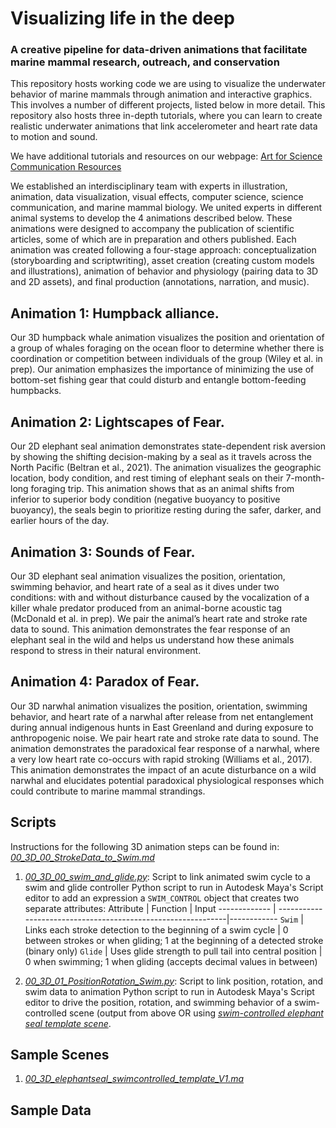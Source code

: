 # Visualizing life in the deep
### A creative pipeline for data-driven animations that facilitate marine mammal research, outreach, and conservation

This repository hosts working code we are using to visualize the underwater behavior of marine mammals through animation and interactive graphics. This involves a number of different projects, listed below in more detail. This repository also hosts three in-depth tutorials, where you can learn to create realistic underwater animations that link accelerometer and heart rate data to motion and sound. 

We have additional tutorials and resources on our webpage: [Art for Science Communication Resources](https://jessiekb.com/resources)

We established an interdisciplinary team with experts in illustration, animation, data visualization, visual effects, computer science, science communication, and marine mammal biology. We united experts in different animal systems to develop the 4 animations described below. These animations were designed to accompany the publication of scientific articles, some of which are in preparation and others published. Each animation was created following a four-stage approach: conceptualization (storyboarding and scriptwriting), asset creation (creating custom models and illustrations), animation of behavior and physiology (pairing data to 3D and 2D assets), and final production (annotations, narration, and music).

## Animation 1: Humpback alliance. 
Our 3D humpback whale animation visualizes the position and orientation of a group of whales foraging on the ocean floor to determine whether there is coordination or competition between individuals of the group (Wiley et al. in prep). Our animation emphasizes the importance of minimizing the use of bottom-set fishing gear that could disturb and entangle bottom-feeding humpbacks.

## Animation 2: Lightscapes of Fear. 
Our 2D elephant seal animation demonstrates state-dependent risk aversion by showing the shifting decision-making by a seal as it travels across the North Pacific (Beltran et al., 2021). The animation visualizes the geographic location, body condition, and rest timing of elephant seals on their 7-month-long foraging trip. This animation shows that as an animal shifts from inferior to superior body condition (negative buoyancy to positive buoyancy), the seals begin to prioritize resting during the safer, darker, and earlier hours of the day. 

## Animation 3: Sounds of Fear. 
Our 3D elephant seal animation visualizes the position, orientation, swimming behavior, and heart rate of a seal as it dives under two conditions: with and without disturbance caused by the vocalization of a killer whale predator produced from an animal-borne acoustic tag (McDonald et al. in prep). We pair the animal’s heart rate and stroke rate data to sound. This animation demonstrates the fear response of an elephant seal in the wild and helps us understand how these animals respond to stress in their natural environment.

## Animation 4: Paradox of Fear. 
Our 3D narwhal animation visualizes the position, orientation, swimming behavior, and heart rate of a narwhal after release from net entanglement during annual indigenous hunts in East Greenland and during exposure to anthropogenic noise. We pair heart rate and stroke rate data to sound. The animation demonstrates the paradoxical fear response of a narwhal, where a very low heart rate co-occurs with rapid stroking (Williams et al., 2017). This animation demonstrates the impact of an acute disturbance on a wild narwhal and elucidates potential paradoxical physiological responses which could contribute to marine mammal strandings.

## Scripts

Instructions for the following 3D animation steps can be found in: [*00_3D_00_StrokeData_to_Swim.md*](https://github.com/jmkendallbar/VisualizingLifeintheDeep/blob/main/scripts/00_3D_00_StrokeData_to_Swim.md)

1. [*00_3D_00_swim_and_glide.py*](https://github.com/jmkendallbar/VisualizingLifeintheDeep/blob/main/scripts/00_3D_00_swim_and_glide.py): Script to link animated swim cycle to a swim and glide controller
Python script to run in Autodesk Maya's Script editor to add an expression a `SWIM_CONTROL` object that creates two separate attributes: 
Attribute     | Function                                                     | Input
------------- | -------------------------------------------------------------|------------
`Swim`        | Links each stroke detection to the beginning of a swim cycle | 0 between strokes or when gliding; 1 at the beginning of a detected stroke (binary only)
`Glide`       | Uses glide strength to pull tail into central position       | 0 when swimming; 1 when gliding (accepts decimal values in between)

2. [*00_3D_01_PositionRotation_Swim.py*](https://github.com/jmkendallbar/VisualizingLifeintheDeep/blob/main/scripts/00_3D_01_PositionRotation_Swim.py): Script to link position, rotation, and swim data to animation
Python script to run in Autodesk Maya's Script editor to drive the position, rotation, and swimming behavior of a swim-controlled scene (output from above OR using [*swim-controlled elephant seal template scene*](https://github.com/jmkendallbar/VisualizingLifeintheDeep/blob/main/scenes/V3_elephantseal_swimcontrolled_template_V1.ma).

## Sample Scenes

1. [*00_3D_elephantseal_swimcontrolled_template_V1.ma*]()

## Sample Data

